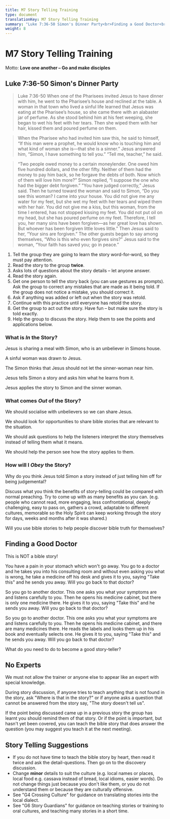```yaml
---
title: M7 Story Telling Training
type: document
translationKey: M7 Story Telling Training
summary: "Luke 7:36-50 Simon's Dinner Party<br>Finding a Good Doctor<br>No Experts<br>Story Telling Suggestions"
weight: 8
---
```

# M7 Story Telling Training

Motto: **Love one another – Go and make disciples**

## Luke 7:36-50 Simon's Dinner Party

>   Luke 7:36-50 When one of the Pharisees invited Jesus to have dinner with him, he went to the Pharisee’s house and reclined at the table. A woman in that town who lived a sinful life learned that Jesus was eating at the Pharisee’s house, so she came there with an alabaster jar of perfume. As she stood behind him at his feet weeping, she began to wet his feet with her tears. Then she wiped them with her hair, kissed them and poured perfume on them.

>   When the Pharisee who had invited him saw this, he said to himself, “If this man were a prophet, he would know who is touching him and what kind of woman she is—that she is a sinner.” Jesus answered him, “Simon, I have something to tell you.” “Tell me, teacher,” he said.

>   “Two people owed money to a certain moneylender. One owed him five hundred dollars, and the other fifty. Neither of them had the money to pay him back, so he forgave the debts of both. Now which of them will love him more?” Simon replied, “I suppose the one who had the bigger debt forgiven.” "You have judged correctly,” Jesus said. Then he turned toward the woman and said to Simon, “Do you see this woman? I came into your house. You did not give me any water for my feet, but she wet my feet with her tears and wiped them with her hair. You did not give me a kiss, but this woman, from the time I entered, has not stopped kissing my feet. You did not put oil on my head, but she has poured perfume on my feet. Therefore, I tell you, her many sins have been forgiven—as her great love has shown. But whoever has been forgiven little loves little.” Then Jesus said to her, “Your sins are forgiven.” The other guests began to say among themselves, “Who is this who even forgives sins?” Jesus said to the woman, “Your faith has saved you; go in peace.”

1.  Tell the group they are going to learn the story word-for-word, so they must pay attention.
2.  Read the story to the group **twice**.
3.  Asks lots of questions about the story details – let anyone answer.
4.  Read the story again.
5.  Get one person to tell the story back (you can use gestures as prompts). Ask the group to correct any mistakes that are made as it being told. If the group does not notice a mistake, you should correct it.
6.  Ask if anything was added or left out when the story was retold.
7.  Continue with this practice until everyone has retold the story.
8.  Get the group to act out the story. Have fun – but make sure the story is told exactly.
9.  Help the group to discuss the story. Help them to see the points and applications below.

### What is *In* the Story?

Jesus is sharing a meal with Simon, who is an unbeliever in Simons house.

A sinful woman was drawn to Jesus.

The Simon thinks that Jesus should not let the sinner-woman near him.

Jesus tells Simon a story and asks him what he learns from it.

Jesus applies the story to Simon and the sinner woman.

### What comes *Out* of the Story?

We should socialise with unbelievers so we can share Jesus.

We should look for opportunities to share bible stories that are relevant to the situation.

We should ask questions to help the listeners interpret the story themselves instead of telling them what it means.

We should help the person see how the story applies to them.

### How will I *Obey* the Story?

Why do you think Jesus told Simon a story instead of just telling him off for being judgemental?

Discuss what you think the benefits of story-telling could be compared with normal preaching. Try to come up with as many benefits as you can. (e.g. people who cannot read, more engaging, less confrontational, deeply challenging, easy to pass on, gathers a crowd, adaptable to different cultures, memorable so the Holy Spirit can keep working through the story for days, weeks and months after it was shared.)

Will you use bible stories to help people discover bible truth for themselves?

## Finding a Good Doctor

This is NOT a bible story!

You have a pain in your stomach which won't go away. You go to a doctor and he takes you into his consulting room and without even asking you what is wrong, he take a medicine off his desk and gives it to you, saying "Take this" and he sends you away. Will you go back to that doctor?

So you go to another doctor. This one asks you what your symptoms are and listens carefully to you. Then he opens his medicine cabinet, but there is only one medicine there. He gives it to you, saying "Take this" and he sends you away. Will you go back to that doctor?

So you go to another doctor. This one asks you what your symptoms are and listens carefully to you. Then he opens his medicine cabinet, and there are many medicines there. He reads the labels and looks them up in his book and eventually selects one. He gives it to you, saying "Take this" and he sends you away. Will you go back to that doctor?

What do you need to do to become a good story-teller?

## No Experts

We must not allow the trainer or anyone else to appear like an expert with special knowledge.

During story discussion, if anyone tries to teach anything that is not found in the story, ask "Where is that in the story?" or if anyone asks a question that cannot be answered from the story say, "The story doesn't tell us".

If the point being discussed came up in a previous story the group has learnt you should remind them of that story. Or if the point is important, but hasn't yet been covered, you can teach the bible story that does answer the question (you may suggest you teach it at the next meeting).

## Story Telling Suggestions

-   If you do not have time to teach the bible story by heart, then read it twice and ask the detail-questions. Then go on to the discovery discussion.
-   Change **minor** details to suit the culture (e.g. local names or places, local food e.g. cassava instead of bread, local idioms, easier words). Do not change things just because you don't like them, or you do not understand them or because they are culturally offensive.
-   See "G4 Crossing Culture" for guidance on translating stories into the local dialect.
-   See "G6 Story Guardians" for guidance on teaching stories or training to oral cultures, and teaching many stories in a short time.

